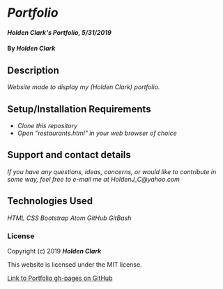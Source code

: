 # _Portfolio_

#### _Holden Clark's Portfolio, 5/31/2019_

#### By _**Holden Clark**_

## Description

_Website made to display my (Holden Clark) portfolio._

## Setup/Installation Requirements

* _Clone this repository_
* _Open "restaurants.html" in your web browser of choice_


## Support and contact details

_If you have any questions, ideas, concerns, or would like to contribute in some way, feel free to e-mail me at HoldenJ_C@yahoo.com_

## Technologies Used

_HTML_
_CSS_
_Bootstrap_
_Atom_
_GitHub_
_GitBash_

### License

Copyright (c) 2019 **_Holden Clark_**

This website is licensed under the MIT license.

[Link to Portfolio gh-pages on GitHub](https://holdenjc.github.io/portfolio/)
